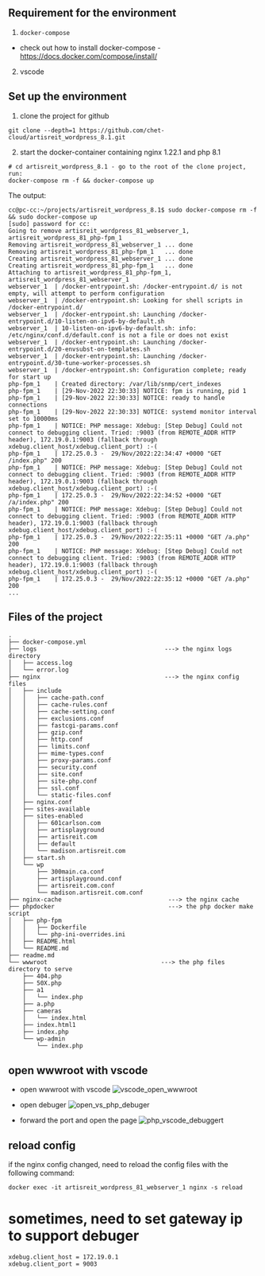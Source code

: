 ## Requirement for the environment

1. `docker-compose`

 - check out how to install docker-compose - https://docs.docker.com/compose/install/

2. vscode


## Set up the environment

1. clone the project for github
```shell
git clone --depth=1 https://github.com/chet-cloud/artisreit_wordpress_8.1.git
```

2. start the docker-container containing nginx 1.22.1 and php 8.1
```shell
# cd artisreit_wordpress_8.1 - go to the root of the clone project, run:
docker-compose rm -f && docker-compose up
```
The output:
```shell
cc@pc-cc:~/projects/artisreit_wordpress_8.1$ sudo docker-compose rm -f && sudo docker-compose up
[sudo] password for cc: 
Going to remove artisreit_wordpress_81_webserver_1, artisreit_wordpress_81_php-fpm_1
Removing artisreit_wordpress_81_webserver_1 ... done
Removing artisreit_wordpress_81_php-fpm_1   ... done
Creating artisreit_wordpress_81_webserver_1 ... done
Creating artisreit_wordpress_81_php-fpm_1   ... done
Attaching to artisreit_wordpress_81_php-fpm_1, artisreit_wordpress_81_webserver_1
webserver_1  | /docker-entrypoint.sh: /docker-entrypoint.d/ is not empty, will attempt to perform configuration
webserver_1  | /docker-entrypoint.sh: Looking for shell scripts in /docker-entrypoint.d/
webserver_1  | /docker-entrypoint.sh: Launching /docker-entrypoint.d/10-listen-on-ipv6-by-default.sh
webserver_1  | 10-listen-on-ipv6-by-default.sh: info: /etc/nginx/conf.d/default.conf is not a file or does not exist
webserver_1  | /docker-entrypoint.sh: Launching /docker-entrypoint.d/20-envsubst-on-templates.sh
webserver_1  | /docker-entrypoint.sh: Launching /docker-entrypoint.d/30-tune-worker-processes.sh
webserver_1  | /docker-entrypoint.sh: Configuration complete; ready for start up
php-fpm_1    | Created directory: /var/lib/snmp/cert_indexes
php-fpm_1    | [29-Nov-2022 22:30:33] NOTICE: fpm is running, pid 1
php-fpm_1    | [29-Nov-2022 22:30:33] NOTICE: ready to handle connections
php-fpm_1    | [29-Nov-2022 22:30:33] NOTICE: systemd monitor interval set to 10000ms
php-fpm_1    | NOTICE: PHP message: Xdebug: [Step Debug] Could not connect to debugging client. Tried: :9003 (from REMOTE_ADDR HTTP header), 172.19.0.1:9003 (fallback through xdebug.client_host/xdebug.client_port) :-(
php-fpm_1    | 172.25.0.3 -  29/Nov/2022:22:34:47 +0000 "GET /index.php" 200
php-fpm_1    | NOTICE: PHP message: Xdebug: [Step Debug] Could not connect to debugging client. Tried: :9003 (from REMOTE_ADDR HTTP header), 172.19.0.1:9003 (fallback through xdebug.client_host/xdebug.client_port) :-(
php-fpm_1    | 172.25.0.3 -  29/Nov/2022:22:34:52 +0000 "GET /a/index.php" 200
php-fpm_1    | NOTICE: PHP message: Xdebug: [Step Debug] Could not connect to debugging client. Tried: :9003 (from REMOTE_ADDR HTTP header), 172.19.0.1:9003 (fallback through xdebug.client_host/xdebug.client_port) :-(
php-fpm_1    | 172.25.0.3 -  29/Nov/2022:22:35:11 +0000 "GET /a.php" 200
php-fpm_1    | NOTICE: PHP message: Xdebug: [Step Debug] Could not connect to debugging client. Tried: :9003 (from REMOTE_ADDR HTTP header), 172.19.0.1:9003 (fallback through xdebug.client_host/xdebug.client_port) :-(
php-fpm_1    | 172.25.0.3 -  29/Nov/2022:22:35:12 +0000 "GET /a.php" 200
...
```

## Files of the project
```shell
.
├── docker-compose.yml
├── logs                                    ---> the nginx logs directory
│   ├── access.log
│   └── error.log
├── nginx                                   ---> the nginx config files 
│   ├── include
│   │   ├── cache-path.conf
│   │   ├── cache-rules.conf
│   │   ├── cache-setting.conf
│   │   ├── exclusions.conf
│   │   ├── fastcgi-params.conf
│   │   ├── gzip.conf
│   │   ├── http.conf
│   │   ├── limits.conf
│   │   ├── mime-types.conf
│   │   ├── proxy-params.conf
│   │   ├── security.conf
│   │   ├── site.conf
│   │   ├── site-php.conf
│   │   ├── ssl.conf
│   │   └── static-files.conf
│   ├── nginx.conf
│   ├── sites-available
│   ├── sites-enabled
│   │   ├── 601carlson.com
│   │   ├── artisplayground
│   │   ├── artisreit.com
│   │   ├── default
│   │   └── madison.artisreit.com
│   ├── start.sh
│   └── wp
│       ├── 300main.ca.conf
│       ├── artisplayground.conf
│       ├── artisreit.com.conf
│       └── madison.artisreit.com.conf
├── nginx-cache                              ---> the nginx cache
├── phpdocker                                ---> the php docker make script
│   ├── php-fpm
│   │   ├── Dockerfile
│   │   └── php-ini-overrides.ini
│   ├── README.html
│   └── README.md
├── readme.md
└── wwwroot                                ---> the php files directory to serve
    ├── 404.php
    ├── 50X.php
    ├── a1
    │   └── index.php
    ├── a.php
    ├── cameras
    │   └── index.html
    ├── index.html1
    ├── index.php
    └── wp-admin
        └── index.php
```

## open wwwroot with vscode
- open wwwroot with vscode
![vscode_open_wwwroot](./images/vscode_open_wwwroot_php8.1.png)

- open debuger
![open_vs_php_debuger](./images/open_vs_php_debuger.png)

- forward the port and open the page
![php_vscode_debuggert](./images/php_vscode_debuggert.jpg)



## reload config
if the nginx config changed, need to reload the config files with the following command:
```shell
docker exec -it artisreit_wordpress_81_webserver_1 nginx -s reload
```

# sometimes, need to set gateway ip to support debuger
```shell
xdebug.client_host = 172.19.0.1
xdebug.client_port = 9003
```